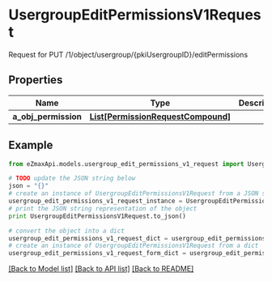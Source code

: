 # UsergroupEditPermissionsV1Request

Request for PUT /1/object/usergroup/{pkiUsergroupID}/editPermissions

## Properties
Name | Type | Description | Notes
------------ | ------------- | ------------- | -------------
**a_obj_permission** | [**List[PermissionRequestCompound]**](PermissionRequestCompound.md) |  | 

## Example

```python
from eZmaxApi.models.usergroup_edit_permissions_v1_request import UsergroupEditPermissionsV1Request

# TODO update the JSON string below
json = "{}"
# create an instance of UsergroupEditPermissionsV1Request from a JSON string
usergroup_edit_permissions_v1_request_instance = UsergroupEditPermissionsV1Request.from_json(json)
# print the JSON string representation of the object
print UsergroupEditPermissionsV1Request.to_json()

# convert the object into a dict
usergroup_edit_permissions_v1_request_dict = usergroup_edit_permissions_v1_request_instance.to_dict()
# create an instance of UsergroupEditPermissionsV1Request from a dict
usergroup_edit_permissions_v1_request_form_dict = usergroup_edit_permissions_v1_request.from_dict(usergroup_edit_permissions_v1_request_dict)
```
[[Back to Model list]](../README.md#documentation-for-models) [[Back to API list]](../README.md#documentation-for-api-endpoints) [[Back to README]](../README.md)


